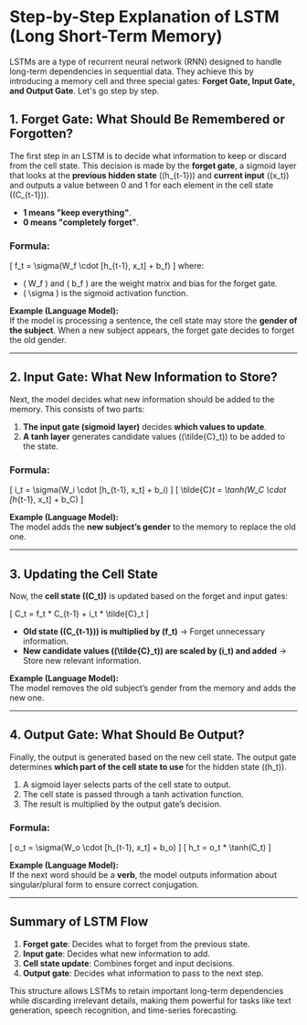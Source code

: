 # Step-by-Step Explanation of LSTM (Long Short-Term Memory)

LSTMs are a type of recurrent neural network (RNN) designed to handle long-term dependencies in sequential data. They achieve this by introducing a memory cell and three special gates: **Forget Gate, Input Gate, and Output Gate**. Let's go step by step.

## 1. Forget Gate: What Should Be Remembered or Forgotten?
The first step in an LSTM is to decide what information to keep or discard from the cell state. This decision is made by the **forget gate**, a sigmoid layer that looks at the **previous hidden state** (\(h_{t-1}\)) and **current input** (\(x_t\)) and outputs a value between 0 and 1 for each element in the cell state (\(C_{t-1}\)).

- **1 means "keep everything"**.
- **0 means "completely forget"**.

### Formula:
\[
f_t = \sigma(W_f \cdot [h_{t-1}, x_t] + b_f)
\]
where:
- \( W_f \) and \( b_f \) are the weight matrix and bias for the forget gate.
- \( \sigma \) is the sigmoid activation function.

**Example (Language Model):**  
If the model is processing a sentence, the cell state may store the **gender of the subject**. When a new subject appears, the forget gate decides to forget the old gender.

---

## 2. Input Gate: What New Information to Store?
Next, the model decides what new information should be added to the memory. This consists of two parts:

1. **The input gate (sigmoid layer)** decides **which values to update**.
2. **A tanh layer** generates candidate values (\(\tilde{C}_t\)) to be added to the state.

### Formula:
\[
i_t = \sigma(W_i \cdot [h_{t-1}, x_t] + b_i)
\]
\[
\tilde{C}_t = \tanh(W_C \cdot [h_{t-1}, x_t] + b_C)
\]

**Example (Language Model):**  
The model adds the **new subject’s gender** to the memory to replace the old one.

---

## 3. Updating the Cell State
Now, the **cell state (\(C_t\))** is updated based on the forget and input gates:

\[
C_t = f_t * C_{t-1} + i_t * \tilde{C}_t
\]

- **Old state (\(C_{t-1}\)) is multiplied by \(f_t\)** → Forget unnecessary information.
- **New candidate values (\(\tilde{C}_t\)) are scaled by \(i_t\) and added** → Store new relevant information.

**Example (Language Model):**  
The model removes the old subject’s gender from the memory and adds the new one.

---

## 4. Output Gate: What Should Be Output?
Finally, the output is generated based on the new cell state. The output gate determines **which part of the cell state to use** for the hidden state (\(h_t\)).

1. A sigmoid layer selects parts of the cell state to output.
2. The cell state is passed through a tanh activation function.
3. The result is multiplied by the output gate’s decision.

### Formula:
\[
o_t = \sigma(W_o \cdot [h_{t-1}, x_t] + b_o)
\]
\[
h_t = o_t * \tanh(C_t)
\]

**Example (Language Model):**  
If the next word should be a **verb**, the model outputs information about singular/plural form to ensure correct conjugation.

---

## Summary of LSTM Flow
1. **Forget gate**: Decides what to forget from the previous state.
2. **Input gate**: Decides what new information to add.
3. **Cell state update**: Combines forget and input decisions.
4. **Output gate**: Decides what information to pass to the next step.

This structure allows LSTMs to retain important long-term dependencies while discarding irrelevant details, making them powerful for tasks like text generation, speech recognition, and time-series forecasting.
